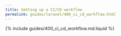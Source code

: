 ```yaml
---
title: Setting up a CI/CD workflow
permalink: guides/laravel/400_ci_cd_workflow.html
---
```


{% include guides/400_ci_cd_workflow.md.liquid %}
